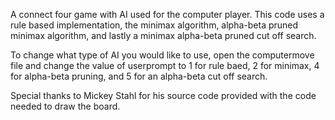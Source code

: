 A connect four game with AI used for the computer player. This code uses 
a rule based implementation, the minimax algorithm, alpha-beta pruned 
minimax algorithm, and lastly a minimax alpha-beta pruned cut off 
search.

To change what type of AI you would like to use, open the computermove 
file and change the value of userprompt to 1 for rule baed, 2 for 
minimax, 4 for alpha-beta pruning, and 5 for an alpha-beta cut off 
search.

Special thanks to Mickey Stahl for his source code provided with the 
code needed to draw the board.
